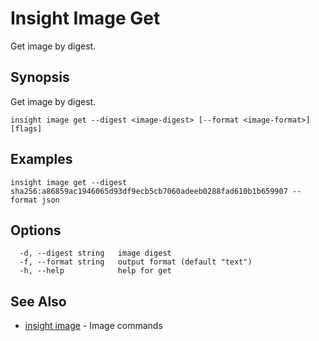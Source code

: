 # Insight Image Get

Get image by digest.

## <a id='synopsis'></a>Synopsis

Get image by digest.

```
insight image get --digest <image-digest> [--format <image-format>] [flags]
```

## <a id='examples'></a>Examples

```
insight image get --digest sha256:a86859ac1946065d93df9ecb5cb7060adeeb0288fad610b1b659907 --format json
```

## <a id='options'></a>Options

```
  -d, --digest string   image digest
  -f, --format string   output format (default "text")
  -h, --help            help for get
```

## <a id='see-also'></a>See Also

* [insight image](insight-image.md)	 - Image commands
